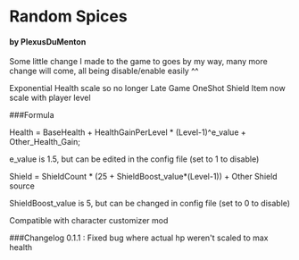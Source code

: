 # Random Spices
#### by PlexusDuMenton

Some little change I made to the game to goes by my way, many more change will come, all being disable/enable easily ^^

Exponential Health scale so no longer Late Game OneShot
Shield Item now scale with player level

###Formula

Health = BaseHealth + HealthGainPerLevel * (Level-1)^e_value + Other_Health_Gain;

e_value is 1.5, but can be edited in the config file (set to 1 to disable)

Shield = ShieldCount * (25 + ShieldBoost_value*(Level-1)) + Other Shield source

ShieldBoost_value is 5, but can be changed in config file (set to 0 to disable)


Compatible with character customizer mod




###Changelog
0.1.1 : Fixed bug where actual hp weren't scaled to max health